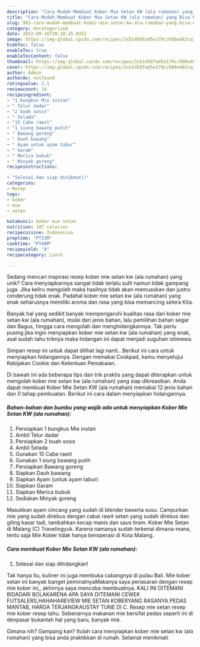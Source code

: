 ```yaml
---
description: "Cara Mudah Membuat Kober Mie Setan KW (ala rumahan) yang Bisa Manjain Lidah"
title: "Cara Mudah Membuat Kober Mie Setan KW (ala rumahan) yang Bisa Manjain Lidah"
slug: 983-cara-mudah-membuat-kober-mie-setan-kw-ala-rumahan-yang-bisa-manjain-lidah
category: Uncategorized
date: 2022-09-16T20:18:25.035Z
image: https://img-global.cpcdn.com/recipes/3cb1458fad5e179c/680x482cq70/kober-mie-setan-kw-ala-rumahan-foto-resep-utama.jpg
hideToc: false
enableToc: true
enableTocContent: false
thumbnail: https://img-global.cpcdn.com/recipes/3cb1458fad5e179c/680x482cq70/kober-mie-setan-kw-ala-rumahan-foto-resep-utama.jpg
cover: https://img-global.cpcdn.com/recipes/3cb1458fad5e179c/680x482cq70/kober-mie-setan-kw-ala-rumahan-foto-resep-utama.jpg
author: Admin
authorAv: notfound
ratingvalue: 3.1
reviewcount: 14
recipeingredient:
- "1 bungkus Mie instan"
- " Telur dadar"
- "2 buah sosis"
- " Selada"
- "15 Cabe rawit"
- "1 siung bawang putih"
- " Bawang goreng"
- " Dauh bawang"
- " Ayam untuk ayam tabur"
- " Garam"
- " Merica bubuk"
- " Minyak goreng"
recipeinstructions:

- "Selesai dan siap dinikmati!"
categories:
- Resep
tags:
- kober
- mie
- setan

katakunci: kober mie setan 
nutrition: 107 calories
recipecuisine: Indonesian
preptime: "PT33M"
cooktime: "PT40M"
recipeyield: "4"
recipecategory: Lunch

---
```





Sedang mencari inspirasi resep kober mie setan kw (ala rumahan) yang unik? Cara menyiapkannya sangat tidak terlalu sulit namun tidak gampang juga. Jika keliru mengolah maka hasilnya tidak akan memuaskan dan justru cenderung tidak enak. Padahal kober mie setan kw (ala rumahan) yang enak seharusnya memiliki aroma dan rasa yang bisa memancing selera Kita.





Banyak hal yang sedikit banyak mempengaruhi kualitas rasa dari kober mie setan kw (ala rumahan), mulai dari jenis bahan, lalu pemilihan bahan segar dan Bagus, hingga cara mengolah dan menghidangkannya. Tak perlu pusing jika ingin menyiapkan kober mie setan kw (ala rumahan) yang enak,      asal sudah tahu triknya maka hidangan ini dapat menjadi suguhan istimewa.














Simpan resep ini untuk dapat dilihat lagi nanti.. Berikut ini cara untuk menyiapkan hidangannya. Dengan memakai Cookpad, kamu menyetujui Kebijakan Cookie dan Ketentuan Pemakaian.






Di bawah ini ada beberapa tips dan trik praktis yang dapat diterapkan untuk mengolah kober mie setan kw (ala rumahan) yang siap dikreasikan. Anda dapat membuat Kober Mie Setan KW (ala rumahan) memakai 12 jenis bahan dan 0 tahap pembuatan. Berikut ini cara dalam menyiapkan hidangannya.

<!--inarticleads1-->

##### Bahan-bahan dan bumbu yang wajib ada untuk menyiapkan Kober Mie Setan KW (ala rumahan):

1. Persiapkan 1 bungkus Mie instan
1. Ambil  Telur dadar
1. Persiapkan 2 buah sosis
1. Ambil  Selada
1. Gunakan 15 Cabe rawit
1. Gunakan 1 siung bawang putih
1. Persiapkan  Bawang goreng
1. Siapkan  Dauh bawang
1. Siapkan  Ayam (untuk ayam tabur)
1. Siapkan  Garam
1. Siapkan  Merica bubuk
1. Sediakan  Minyak goreng


Masukkan ayam cincang yang sudah di blender beserta susu. Campurkan mie yang sudah direbus dengan cabai rawit setan yang sudah direbus dan giling kasar tadi, tambahkan kecap manis dan saus tiram. Kober Mie Setan di Malang (C) Travelingyuk. Karena namanya sudah terkenal dimana-mana, tentu saja Mie Kober tidak hanya beroperasi di Kota Malang. 

<!--inarticleads2-->

##### Cara membuat Kober Mie Setan KW (ala rumahan):


1. Selesai dan siap dihidangkan!

Tak hanya itu, kuliner ini juga membuka cabangnya di pulau Bali. Mie kober setan ini banyak banget peminatnyaMakanya saya penasaran dengan resep mie kober ini,, akhirnya saya mencoba membuatnya. KALI INI DITEMANI BIDADARI BOLAKARENA APA SAYA DITEMANI CEWEK FUTSALERS,HAHAHAREVIEW MIE SETAN KOBERYANG RASANYA PEDAS MANTAB, HARGA TERJANGKAUSTAY TUNE DI C. Resep mie setan resep mie kober resep tahu. Sebenarnya makanan mie bersifat pedas seperti ini di denpasar bukanlah hal yang baru, banyak mie. 

Gimana nih? Gampang kan? Itulah cara menyiapkan kober mie setan kw (ala rumahan) yang bisa anda praktikkan di rumah. Selamat menikmati
